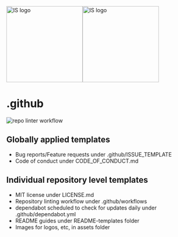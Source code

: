 <img
  src="https://theme.tekcloud.com/prod/github/is-logo-light-mode.svg#gh-light-mode-only"
  alt="IS logo"
  width="200px"><img
  src="https://theme.tekcloud.com/prod/github/is-logo-dark-mode.svg#gh-dark-mode-only"
  alt="IS logo"
  width="200px">

# .github
![repo linter workflow](https://github.com/initialstate/.github/actions/workflows/is-repo-lint.yml/badge.svg)


## Globally applied templates

- Bug reports/Feature requests under .github/ISSUE_TEMPLATE
- Code of conduct under CODE_OF_CONDUCT.md


## Individual repository level templates

- MIT license under LICENSE.md
- Repository linting workflow under .github/workflows
- dependabot scheduled to check for updates daily under .github/dependabot.yml
- README guides under README-templates folder
- Images for logos, etc, in assets folder
